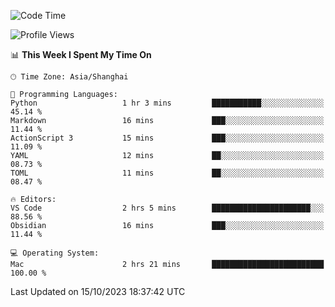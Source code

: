 <!--START_SECTION:waka-->
![Code Time](http://img.shields.io/badge/Code%20Time-198%20hrs%2030%20mins-blue)

![Profile Views](http://img.shields.io/badge/Profile%20Views-6-blue)

📊 **This Week I Spent My Time On** 

```text
🕑︎ Time Zone: Asia/Shanghai

💬 Programming Languages: 
Python                   1 hr 3 mins         ███████████░░░░░░░░░░░░░░   45.14 % 
Markdown                 16 mins             ███░░░░░░░░░░░░░░░░░░░░░░   11.44 % 
ActionScript 3           15 mins             ███░░░░░░░░░░░░░░░░░░░░░░   11.09 % 
YAML                     12 mins             ██░░░░░░░░░░░░░░░░░░░░░░░   08.73 % 
TOML                     11 mins             ██░░░░░░░░░░░░░░░░░░░░░░░   08.47 % 

🔥 Editors: 
VS Code                  2 hrs 5 mins        ██████████████████████░░░   88.56 % 
Obsidian                 16 mins             ███░░░░░░░░░░░░░░░░░░░░░░   11.44 % 

💻 Operating System: 
Mac                      2 hrs 21 mins       █████████████████████████   100.00 % 
```


 Last Updated on 15/10/2023 18:37:42 UTC
<!--END_SECTION:waka-->